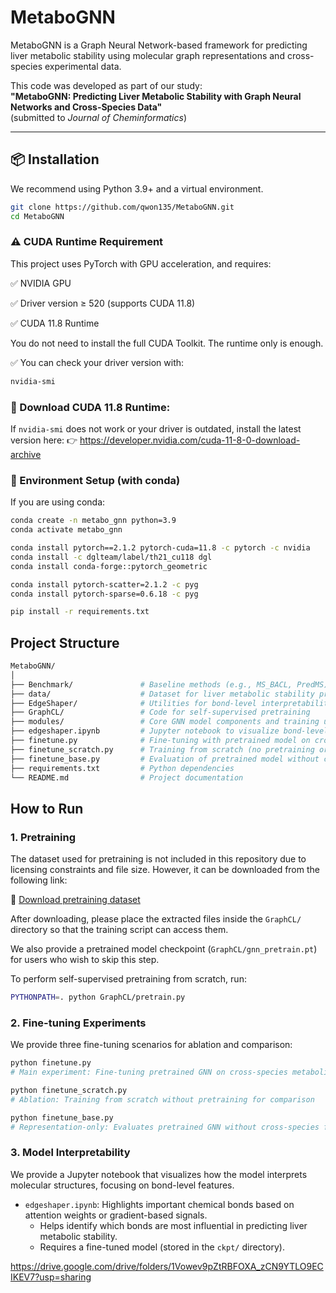 # MetaboGNN

MetaboGNN is a Graph Neural Network-based framework for predicting liver metabolic stability using molecular graph representations and cross-species experimental data.

This code was developed as part of our study:  
**"MetaboGNN: Predicting Liver Metabolic Stability with Graph Neural Networks and Cross-Species Data"**  
(submitted to *Journal of Cheminformatics*)

---

## 📦 Installation

We recommend using Python 3.9+ and a virtual environment.

```bash
git clone https://github.com/qwon135/MetaboGNN.git
cd MetaboGNN
```
### ⚠️ CUDA Runtime Requirement

This project uses PyTorch with GPU acceleration, and requires:

✅ NVIDIA GPU

✅ Driver version ≥ 520 (supports CUDA 11.8)

✅ CUDA 11.8 Runtime

You do not need to install the full CUDA Toolkit.
The runtime only is enough.

✅ You can check your driver version with:
```bash
nvidia-smi
```

### 🔗 Download CUDA 11.8 Runtime:
If `nvidia-smi` does not work or your driver is outdated, install the latest version here:
👉 https://developer.nvidia.com/cuda-11-8-0-download-archive

### 🧪 Environment Setup (with conda)
If you are using conda:

```bash
conda create -n metabo_gnn python=3.9
conda activate metabo_gnn

conda install pytorch==2.1.2 pytorch-cuda=11.8 -c pytorch -c nvidia
conda install -c dglteam/label/th21_cu118 dgl
conda install conda-forge::pytorch_geometric

conda install pytorch-scatter=2.1.2 -c pyg
conda install pytorch-sparse=0.6.18 -c pyg

pip install -r requirements.txt
```


## Project Structure

```bash
MetaboGNN/
│
├── Benchmark/               # Baseline methods (e.g., MS_BACL, PredMS) from previous studies for performance comparison
├── data/                    # Dataset for liver metabolic stability prediction 
├── EdgeShaper/              # Utilities for bond-level interpretability and visualization
├── GraphCL/                 # Code for self-supervised pretraining 
├── modules/                 # Core GNN model components and training utilities
├── edgeshaper.ipynb         # Jupyter notebook to visualize bond-level model interpretation
├── finetune.py              # Fine-tuning with pretrained model on cross-species metabolic stability prediction
├── finetune_scratch.py      # Training from scratch (no pretraining or cross-species)
├── finetune_base.py         # Evaluation of pretrained model without cross-species fine-tuning
├── requirements.txt         # Python dependencies
└── README.md                # Project documentation

```

## How to Run
### 1. Pretraining

The dataset used for pretraining is not included in this repository due to licensing constraints and file size. However, it can be downloaded from the following link:

📁 [Download pretraining dataset](https://drive.google.com/drive/folders/1Vowev9pZtRBFOXA_zCN9YTLO9ECIKEV7?usp=sharing)

After downloading, please place the extracted files inside the `GraphCL/` directory so that the training script can access them.

We also provide a pretrained model checkpoint (`GraphCL/gnn_pretrain.pt`) for users who wish to skip this step.

To perform self-supervised pretraining from scratch, run:

```bash
PYTHONPATH=. python GraphCL/pretrain.py
```

### 2. Fine-tuning Experiments

We provide three fine-tuning scenarios for ablation and comparison:

```bash
python finetune.py
# Main experiment: Fine-tuning pretrained GNN on cross-species metabolic stability task

python finetune_scratch.py
# Ablation: Training from scratch without pretraining for comparison

python finetune_base.py
# Representation-only: Evaluates pretrained GNN without cross-species fine-tuning
```

### 3. Model Interpretability

We provide a Jupyter notebook that visualizes how the model interprets molecular structures, focusing on bond-level features.

- `edgeshaper.ipynb`: Highlights important chemical bonds based on attention weights or gradient-based signals.
  - Helps identify which bonds are most influential in predicting liver metabolic stability.
  - Requires a fine-tuned model (stored in the `ckpt/` directory).

https://drive.google.com/drive/folders/1Vowev9pZtRBFOXA_zCN9YTLO9ECIKEV7?usp=sharing
